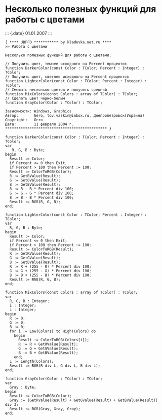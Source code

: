 Нeсколько полезных функций для работы с цветами
===============================================

::: {.date}
01.01.2007
:::

    { **** UBPFD *********** by kladovka.net.ru ****
    >> Работа с цветами
     
    Нeсколько полезных функций для работы с цветами.
     
    // Получить цвет, темнее исходного на Percent процентов
    function DarkerColor(const Color : TColor; Percent : Integer) : TColor;
    // Получить цвет, светлее исходного на Percent процентов
    function LighterColor(const Color : TColor; Percent : Integer) : TColor;
    // Смешать несколько цветов и получить средний
    function MixColors(const Colors : array of TColor) : TColor;
    // Сделать цвет черно-белым
    function GrayColor(Color : TColor) : TColor;
     
    Зависимости: Windows, Graphics
    Автор:       Gero, tov.vaskin@inbox.ru, Днепропетровск(Украина)
    Copyright:   Gero
    Дата:        11 февраля 2004 г.
    ********************************************** }
     
    function DarkerColor(const Color : TColor; Percent : Integer) : TColor;
    var
       R, G, B : Byte;
    begin
      Result := Color;
      if Percent <= 0 then Exit;
      if Percent > 100 then Percent := 100;
      Result := ColorToRGB(Color);
      R := GetRValue(Result);
      G := GetGValue(Result);
      B := GetBValue(Result);
      R := R - R * Percent div 100;
      G := G - G * Percent div 100;
      B := B - B * Percent div 100;
      Result := RGB(R, G, B);
    end;
     
    function LighterColor(const Color : TColor; Percent : Integer) : TColor;
    var
      R, G, B : Byte;
    begin
      Result := Color;
      if Percent <= 0 then Exit;
      if Percent > 100 then Percent := 100;
      Result := ColorToRGB(Result);
      R := GetRValue(Result);
      G := GetGValue(Result);
      B := GetBValue(Result);
      R := R + (255 - R) * Percent div 100;
      G := G + (255 - G) * Percent div 100;
      B := B + (255 - B) * Percent div 100;
      Result := RGB(R, G, B);
    end;
     
    function MixColors(const Colors : array of TColor) : TColor;
    var
      R, G, B : Integer;
      i : Integer;
      L : Integer;
    begin
      R := 0;
      G := 0;
      B := 0;
      for i := Low(Colors) to High(Colors) do
        begin
          Result := ColorToRGB(Colors[i]);
          R := R + GetRValue(Result);
          G := G + GetGValue(Result);
          B := B + GetBValue(Result);
        end;
      L := Length(Colors);
      Result := RGB(R div L, G div L, B div L);
    end;
     
    function GrayColor(Color : TColor) : TColor;
    var
      Gray : Byte;
    begin
      Result := ColorToRGB(Color);
      Gray := (GetRValue(Result) + GetGValue(Result) + GetBValue(Result)) div 3;
      Result := RGB(Gray, Gray, Gray);
    end;
